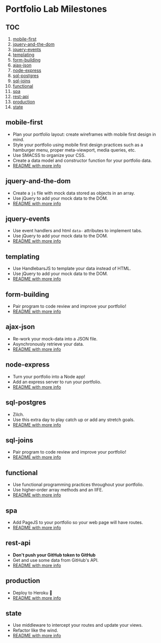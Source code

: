 # Portfolio Lab Milestones

## TOC
1. [mobile-first](#mobile-first)
1. [jquery-and-the-dom](#jquery-and-the-dom)
1. [jquery-events](#jquery-events)
1. [templating](#templating)
1. [form-building](#form-building)
1. [ajax-json](#ajax-json)
1. [node-express](#node-express)
1. [sql-postgres](#sql-postgres)
1. [sql-joins](#sql-joins)
1. [functional](#functional)
1. [spa](#spa)
1. [rest-api](#rest-api)
1. [production](#production)
1. [state](#state)



## mobile-first

- Plan your portfolio layout: create wireframes with mobile first design in mind. 
- Style your portfolio using mobile first design practices such as a hamburger menu, proper meta-viewport, media queries, etc.
- Use SMACSS to organize your CSS.
- Create a data model and constructor function for your portfolio data. 
- [README with more info](https://github.com/acl-301n-fall-2017/lab-01-mobile/blob/master/PORTFOLIO-ASSIGNMENT.md)


## jquery-and-the-dom

- Create a `js` file with mock data stored as objects in an array.
- Use jQuery to add your mock data to the DOM.
- [README with more info](https://github.com/acl-301n-fall-2017/lab-02-jquery/blob/master/PORTFOLIO-ASSIGNMENT.md)


## jquery-events

- Use event handlers and html `data-` attributes to implement tabs. 
- Use jQuery to add your mock data to the DOM.
- [README with more info](https://github.com/acl-301n-fall-2017/lab-03-jquery-events/blob/master/PORTFOLIO-ASSIGNMENT.md)


## templating

- Use HandlebarsJS to template your data instead of HTML. 
- Use jQuery to add your mock data to the DOM.
- [README with more info](https://github.com/acl-301n-fall-2017/lab-04-templating/blob/master/PORTFOLIO-ASSIGNMENT.md)


## form-building

- Pair program to code review and improve your portfolio!
- [README with more info](https://github.com/acl-301n-fall-2017/lab-05-form-building/blob/master/PORTFOLIO-ASSIGNMENT.md)


## ajax-json

- Re-work your mock-data into a JSON file.
- Asynchronously retrieve your data. 
- [README with more info](https://github.com/acl-301n-fall-2017/lab-06-ajax-json-wrrc/blob/master/PORTFOLIO-ASSIGNMENT.md)


## node-express

- Turn your portfolio into a Node app!
- Add an express server to run your portfolio.  
- [README with more info](https://github.com/acl-301n-fall-2017/lab-07-node-npm-express/blob/master/PORTFOLIO-ASSIGNMENT.md)


## sql-postgres

- Zilch.
- Use this extra day to play catch up or add any stretch goals.
- [README with more info](https://github.com/acl-301n-fall-2017/08-sql-intro-and-postgres/blob/master/PORTFOLIO-ASSIGNMENT.md)


## sql-joins

- Pair program to code review and improve your portfolio!
- [README with more info](https://github.com/acl-301n-fall-2017/09-sql-joins-relations/blob/master/PORTFOLIO-ASSIGNMENT.md)


## functional

- Use functional programming practices throughout your portfolio.
- Use higher-order array methods and an IIFE.
- [README with more info](https://github.com/acl-301n-fall-2017/10-functional-programming/blob/master/PORTFOLIO-ASSIGNMENT.md)


## spa

- Add PageJS to your portfolio so your web page will have routes.
- [README with more info](https://github.com/acl-301n-fall-2017/11-single-page-applications/blob/master/PORTFOLIO-ASSIGNMENT.md)


## rest-api

- **Don't push your GitHub token to GitHub**
- Get and use some data from GitHub's API.
- [README with more info](https://github.com/acl-301n-fall-2017/12-rest-and-github-api/blob/master/PORTFOLIO-ASSIGNMENT.md)


## production

- Deploy to Heroku 🎉
- [README with more info](https://github.com/acl-301n-fall-2017/13-production-deployment/blob/master/PORTFOLIO-ASSIGNMENT.md)


## state

- Use middleware to intercept your routes and update your views.
- Refactor like the wind.
- [README with more info](https://github.com/acl-301n-fall-2017/14-managing-state-and-middleware/blob/master/PORTFOLIO-ASSIGNMENT.md)